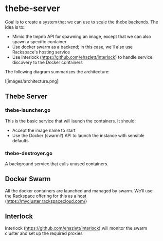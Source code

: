 # thebe-server

Goal is to create a system that we can use to scale the thebe backends.  The idea is to:

* Mimic the tmpnb API for spawning an image, except that we can also spawn a specific container
* Use docker swarm as a backend; in this case, we'll also use Rackspace's hosting service
* Use interlock (https://github.com/ehazlett/interlock) to handle service discovery to the Docker containers

The following diagram summarizes the architecture:

![images/architecture.png]

## Thebe Server

### thebe-launcher.go

This is the basic service that will launch the containers.  It should:

* Accept the image name to start
* Use the Docker (swarm?) API to launch the instance with sensible defaults

### thebe-destroyer.go

A background service that culls unused containers.


## Docker Swarm

All the docker containers are launched and managed by swarm.  We'll use the Rackspace offering for this as a host (https://mycluster.rackspacecloud.com/)

## Interlock

Interlock (https://github.com/ehazlett/interlock) will monitor the swarm cluster and set up the required proxies
